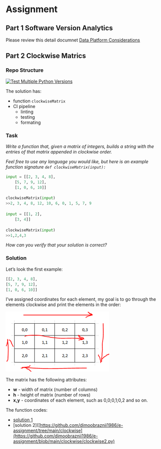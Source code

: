 # Assignment

## Part 1 Software Version Analytics

Please review this detail documnet [Data Platform Considerations](https://github.com/dimoobraznii1986/e-assignment/blob/main/data-platform-proposal.md)

## Part 2 Clockwise Matrics

### Repo Structure
[![Test Multiple Python Versions](https://github.com/dimoobraznii1986/e-assignment/actions/workflows/main.yml/badge.svg?branch=main)](https://github.com/dimoobraznii1986/e-assignment/actions/workflows/main.yml)

The solution has:
- function `clockwiseMatrix` 
- CI pipeline
	- linting
	- testing
	- formating

### Task
*Write a function that, given a matrix of integers, builds a string with the entries of that matrix
appended in clockwise order.*

*Feel free to use any language you would like, but here is an example function signature `def clockwiseMatrix(input):`*

```python
input = [[2, 3, 4, 8],
	[5, 7, 9, 12],
	[1, 0, 6, 10]]

clockwiseMatrix(input)
>>2, 3, 4, 8, 12, 10, 6, 0, 1, 5, 7, 9

input = [[1, 2],
	[3, 4]]

clockwiseMatrix(input)
>>1,2,4,3
```

*How can you verify that your solution is correct?*

### Solution

Let’s look the first example:

```python
[[2, 3, 4, 8],
[5, 7, 9, 12],
[1, 0, 6, 10]]
```

I’ve assigned coordinates for each element, my goal is to go through the elements clockwise and print the elements in the order:

![Untitled](img/Untitled%208.png)

The matrix has the following attributes:

- **w** - width of matrix (number of columns)
- **h** - height of matrix (number of rows)
- **x,y** - coordinates of each element, such as 0,0;0,1;0,2 and so on.

The function codes:
- [solution 1](https://github.com/dimoobraznii1986/e-assignment/blob/main/clockwise/clockwise.py)
- [solution 2]([https://github.com/dimoobraznii1986/e-assignment/tree/main/clockwise](https://github.com/dimoobraznii1986/e-assignment/blob/main/clockwise/clockwise2.py)
